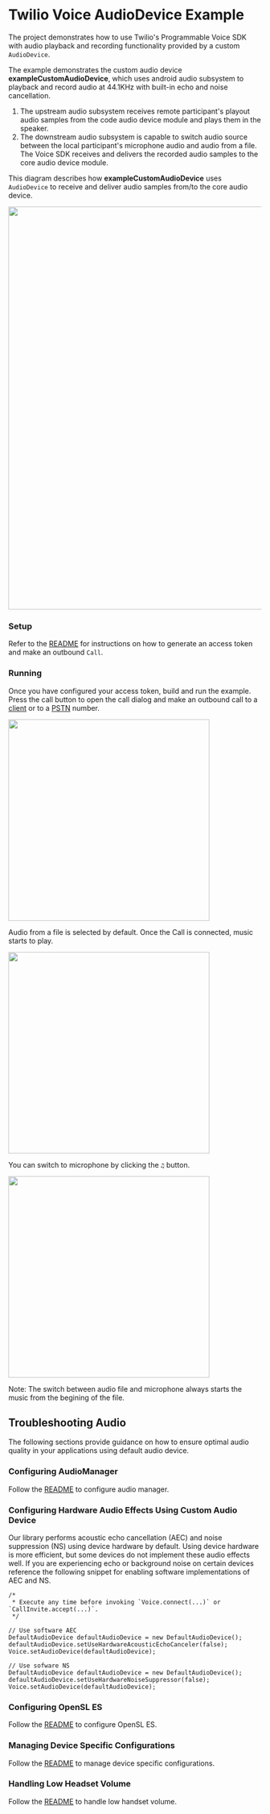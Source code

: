 # Twilio Voice AudioDevice Example

The project demonstrates how to use Twilio's Programmable Voice SDK with audio playback and recording functionality provided by a custom `AudioDevice`.

The example demonstrates the custom audio device **exampleCustomAudioDevice**, which uses android audio subsystem to playback and record audio at 44.1KHz with built-in echo and noise cancellation. 

1. The upstream audio subsystem receives remote participant's playout audio samples from the code audio device module and plays them in the speaker.
2. The downstream audio subsystem is capable to switch audio source between the local participant's microphone audio and audio from a file. The Voice SDK receives and delivers the recorded audio samples to the core audio device module.

This diagram describes how **exampleCustomAudioDevice** uses `AudioDevice` to receive and deliver audio samples from/to the core audio device.

<img width="800px" src="../images/quickstart/audio-device-example.png"/>

### Setup

Refer to the [README](https://github.com/twilio/voice-quickstart-android/blob/master/README.md) for instructions on how to generate an access token and make an outbound `Call`.

### Running

Once you have configured your access token, build and run the example. Press the call button to open the call dialog and make an outbound call to a [client](https://github.com/twilio/voice-quickstart-android#bullet10) or to a [PSTN](https://github.com/twilio/voice-quickstart-android#11-make-client-to-pstn-call) number.

<kbd><img width="400px" src="../images/quickstart/make_call_custom_audio_device.png"/></kbd>

Audio from a file is selected by default. Once the Call is connected, music starts to play.

<kbd><img width="400px" src="../images/quickstart/audio_device_music_file_plays.png"/></kbd>

You can switch to microphone by clicking the `♫` button.

<kbd><img width="400px" src="../images/quickstart/audio_device_microphone.png"/></kbd>

Note: The switch between audio file and microphone always starts the music from the begining of the file.

## Troubleshooting Audio
The following sections provide guidance on how to ensure optimal audio quality in your applications using default audio device.

### Configuring AudioManager

Follow the [README](https://github.com/twilio/voice-quickstart-android#configuring-audiomanager) to configure audio manager.

### Configuring Hardware Audio Effects Using Custom Audio Device
Our library performs acoustic echo cancellation (AEC) and noise suppression (NS) using device hardware by default. Using device hardware is more efficient, but some devices do not implement these audio effects well. If you are experiencing echo or background noise on certain devices reference the following snippet for enabling software implementations of AEC and NS.

    /*
     * Execute any time before invoking `Voice.connect(...)` or `CallInvite.accept(...)`.
     */

    // Use software AEC
    DefaultAudioDevice defaultAudioDevice = new DefaultAudioDevice();
    defaultAudioDevice.setUseHardwareAcousticEchoCanceler(false);
    Voice.setAudioDevice(defaultAudioDevice);

    // Use sofware NS
    DefaultAudioDevice defaultAudioDevice = new DefaultAudioDevice();
    defaultAudioDevice.setUseHardwareNoiseSuppressor(false);
    Voice.setAudioDevice(defaultAudioDevice);

### Configuring OpenSL ES
Follow the [README](https://github.com/twilio/voice-quickstart-android#configuring-opensl-es) to configure OpenSL ES.

### Managing Device Specific Configurations
Follow the [README](https://github.com/twilio/voice-quickstart-android#managing-device-specific-configurations) to manage device specific configurations.

### Handling Low Headset Volume
Follow the [README](https://github.com/twilio/voice-quickstart-android#handling-low-headset-volume) to handle low handset volume.
